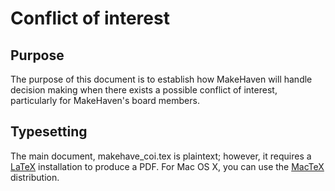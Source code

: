 
# Conflict of interest

## Purpose

The purpose of this document is to establish how MakeHaven will
handle decision making when there exists a possible conflict of
interest, particularly for MakeHaven's board members.

## Typesetting

The main document, makehave_coi.tex is plaintext; however, it
requires a [LaTeX](http://www.latex-project.org/) installation
to produce a PDF.  For Mac OS X, you can use the
[MacTeX](http://www.tug.org/mactex/2011/) distribution.
